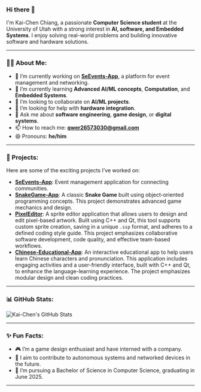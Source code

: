 ### Hi there 👋  
I'm Kai-Chen Chiang, a passionate **Computer Science student** at the University of Utah with a strong interest in **AI, software, and Embedded Systems**. I enjoy solving real-world problems and building innovative software and hardware solutions.

---

### 👩‍💻 About Me:
- 🔭 I’m currently working on **[SeEvents-App](https://github.com/tinh0/SEEvents-App)**, a platform for event management and networking.
- 🌱 I’m currently learning **Advanced AI/ML concepts**, **Computation**, and **Embedded Systems**.
- 👯 I’m looking to collaborate on **AI/ML projects**.
- 🤔 I’m looking for help with **hardware integration**.
- 💬 Ask me about **software engineering**, **game design**, or **digital systems**.
- 📫 How to reach me: **[qwer26573030@gmail.com](mailto:qwer26573030@gmail.com)**
- 😄 Pronouns: **he/him**

---

### 🚀 Projects:
Here are some of the exciting projects I’ve worked on:
- **[SeEvents-App](https://github.com/tinh0/SEEvents-App)**: Event management application for connecting communities.  
- **[SnakeGame-App](https://github.com/uofu-cs3500-fall23/game-a_crazy)**: A classic **Snake Game** built using object-oriented programming concepts. This project demonstrates advanced game mechanics and design.
- **[PixelEditor](https://github.com/UofU-CS3505/cs3505-assignment8-KingsleyCRS)**: A sprite editor application that allows users to design and edit pixel-based artwork. Built using C++ and Qt, this tool supports custom sprite creation, saving in a unique `.ssp` format, and adheres to a defined coding style guide. This project emphasizes collaborative software development, code quality, and effective team-based workflows.
- **[Chinese-Educational-App](https://github.com/UofU-CS3505/cs3505-assignment9-KingsleyCRS)**: An interactive educational app to help users learn Chinese characters and pronunciation. This application includes engaging activities and a user-friendly interface, built with C++ and Qt, to enhance the language-learning experience. The project emphasizes modular design and clean coding practices.


---

### 📊 GitHub Stats:
![Kai-Chen's GitHub Stats](https://github-readme-stats.vercel.app/api?username=Kai001020&show_icons=true&theme=radical)

---

### ✨ Fun Facts:
- 🎮 I’m a game design enthusiast and have interned with a company.  
- 🤖 I aim to contribute to autonomous systems and networked devices in the future.
- 🏫 I’m pursuing a Bachelor of Science in Computer Science, graduating in June 2025.

---

